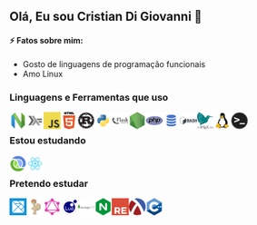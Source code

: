 ## Olá, Eu sou Cristian Di Giovanni 👋

<!-- :brazil: :it: :canada: -->

#### ⚡ Fatos sobre mim:
- Gosto de linguagens de programação funcionais
- Amo Linux


### Linguagens e Ferramentas que uso
<img align="left" title="neovim" alt="neovim" width="30px" src="https://raw.githubusercontent.com/github/explore/2540486f8777ac3afd99d5e37ac7ffc25dd5196a/topics/neovim/neovim.png" />
<img align="left" title="haskell" alt="haskell" width="30px" src="https://raw.githubusercontent.com/github/explore/2540486f8777ac3afd99d5e37ac7ffc25dd5196a/topics/haskell/haskell.png" />
<img align="left" title="javascript" alt="javascript" width="30px" src="https://raw.githubusercontent.com/github/explore/2540486f8777ac3afd99d5e37ac7ffc25dd5196a/topics/javascript/javascript.png" />
<img align="left" title="html" alt="html" width="30px" src="https://raw.githubusercontent.com/github/explore/2540486f8777ac3afd99d5e37ac7ffc25dd5196a/topics/html/html.png" />
<!-- -->
<img align="left" title="rust" alt="rust" width="30px" src="https://raw.githubusercontent.com/github/explore/2540486f8777ac3afd99d5e37ac7ffc25dd5196a/topics/rust/rust.png" />
<img align="left" title="python" alt="python" width="30px" src="https://raw.githubusercontent.com/github/explore/2540486f8777ac3afd99d5e37ac7ffc25dd5196a/topics/python/python.png" />
<img align="left" title="flask" alt="flask" width="30px" src="https://raw.githubusercontent.com/github/explore/2540486f8777ac3afd99d5e37ac7ffc25dd5196a/topics/flask/flask.png" />
<img align="left" title="nodejs" alt="nodejs" width="30px" src="https://raw.githubusercontent.com/github/explore/2540486f8777ac3afd99d5e37ac7ffc25dd5196/topics/nodejs/nodejs.png" />
<img align="left" title="php" alt="php" width="30px" src="https://raw.githubusercontent.com/github/explore/2540486f8777ac3afd99d5e37ac7ffc25dd5196a/topics/php/php.png" />
<img align="left" title="sql" alt="sql" width="30px" src="https://raw.githubusercontent.com/github/explore/2540486f8777ac3afd99d5e37ac7ffc25dd5196a/topics/sql/sql.png" />
<img align="left" title="bash" alt="bash" width="30px" src="https://raw.githubusercontent.com/github/explore/2540486f8777ac3afd99d5e37ac7ffc25dd5196a/topics/bash/bash.png" />
<img align="left" title="latex" alt="latex" width="30px" src="https://raw.githubusercontent.com/github/explore/2540486f8777ac3afd99d5e37ac7ffc25dd5196a/topics/latex/latex.png" />
<img align="left" title="linux" alt="linux" width="30px" src="https://raw.githubusercontent.com/github/explore/2540486f8777ac3afd99d5e37ac7ffc25dd5196a/topics/linux/linux.png" />
<img align="left" title="Terminal" alt="Terminal" width="30px" src="https://raw.githubusercontent.com/github/explore/2540486f8777ac3afd99d5e37ac7ffc25dd5196a/topics/terminal/terminal.png" />

<br />

### Estou estudando
<img align="left" title="clojure" alt="clojure" width="30px" src="https://raw.githubusercontent.com/github/explore/2540486f8777ac3afd99d5e37ac7ffc25dd5196a/topics/clojure/clojure.png" />
<img align="left" title="react" alt="react" width="30px" src="https://raw.githubusercontent.com/github/explore/2540486f8777ac3afd99d5e37ac7ffc25dd5196a/topics/react/react.png" />

<br />

### Pretendo estudar
<img align="left" title="elm" alt="elm" width="30px" src="https://raw.githubusercontent.com/github/explore/2540486f8777ac3afd99d5e37ac7ffc25dd5196a/topics/elm/elm.png" />
<img align="left" title="coq" alt="coq" width="30px" src="https://raw.githubusercontent.com/github/explore/2540486f8777ac3afd99d5e37ac7ffc25dd5196a/topics/coq/coq.png" />
<img align="left" title="graphql" alt="graphql" width="30px" src="https://raw.githubusercontent.com/github/explore/2540486f8777ac3afd99d5e37ac7ffc25dd5196a/topics/graphql/graphql.png" />
<img align="left" title="lua" alt="lua" width="30px" src="https://raw.githubusercontent.com/github/explore/2540486f8777ac3afd99d5e37ac7ffc25dd5196a/topics/lua/lua.png" />
<img align="left" title="mongodb" alt="mongodb" width="30px" src="https://raw.githubusercontent.com/github/explore/2540486f8777ac3afd99d5e37ac7ffc25dd5196a/topics/mongodb/mongodb.png" />
<img align="left" title="nginx" alt="nginx" width="30px" src="https://raw.githubusercontent.com/github/explore/2540486f8777ac3afd99d5e37ac7ffc25dd5196a/topics/nginx/nginx.png" />
<img align="left" title="reason" alt="reason" width="30px" src="https://raw.githubusercontent.com/github/explore/2540486f8777ac3afd99d5e37ac7ffc25dd5196a/topics/reason/reason.png" />
<img align="left" title="racket" alt="racket" width="30px" src="https://raw.githubusercontent.com/github/explore/2540486f8777ac3afd99d5e37ac7ffc25dd5196a/topics/racket/racket.png" />
<img align="left" title="cpp" alt="cpp" width="30px" src="https://raw.githubusercontent.com/github/explore/2540486f8777ac3afd99d5e37ac7ffc25dd5196a/topics/cpp/cpp.png" />

<br />

<!--
**CristianDG/CristianDG** is a ✨ _special_ ✨ repository because its `README.md` (this file) appears on your GitHub profile.

Here are some ideas to get you started:

- 🔭 I’m currently working on ...
- 🌱 I’m currently learning ...
- 👯 I’m looking to collaborate on ...
- 🤔 I’m looking for help with ...
- 💬 Ask me about ...
- 📫 How to reach me: ...
- 😄 Pronouns: ...
- ⚡ Fun fact: ...
-->

